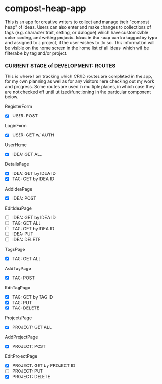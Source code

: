 # compost-heap-app
This is an app for creative writers to collect and manage their "compost heap" of ideas.  Users can also enter and make changes to collections of tags (e.g. character trait, setting, or dialogue) which have customizable color-coding, and writing projects.  Ideas in the heap can be tagged by type and assigned to a project, if the user wishes to do so.  This information will be visible on the home screen in the home list of all ideas, which will be filterable by tag and/or project.

### CURRENT STAGE of DEVELOPMENT: ROUTES
This is where I am tracking which CRUD routes are completed in the app, for my own planning as well as for any visitors here checking out my work and progress.  Some routes are used in multiple places, in which case they are not checked off until utilized/functioning in the particular component below.

RegisterForm
  - [x] USER: POST

LoginForm
  - [x] USER: GET w/ AUTH

UserHome
  - [x] IDEA: GET ALL

DetailsPage
  - [x] IDEA: GET by IDEA ID
  - [x] TAG: GET by IDEA ID

AddIdeaPage
  - [x] IDEA: POST

EditIdeaPage
  - [ ] IDEA: GET by IDEA ID
  - [ ] TAG: GET ALL
  - [ ] TAG: GET by IDEA ID
  - [ ] IDEA: PUT
  - [ ] IDEA: DELETE

TagsPage
  - [x] TAG: GET ALL

AddTagPage
  - [x] TAG: POST

EditTagPage
  - [x] TAG: GET by TAG ID
  - [x] TAG: PUT
  - [x] TAG: DELETE

ProjectsPage
  - [x] PROJECT: GET ALL

AddProjectPage
  - [x] PROJECT: POST
  
EditProjectPage
  - [x] PROJECT: GET by PROJECT ID
  - [ ] PROJECT: PUT
  - [x] PROJECT: DELETE